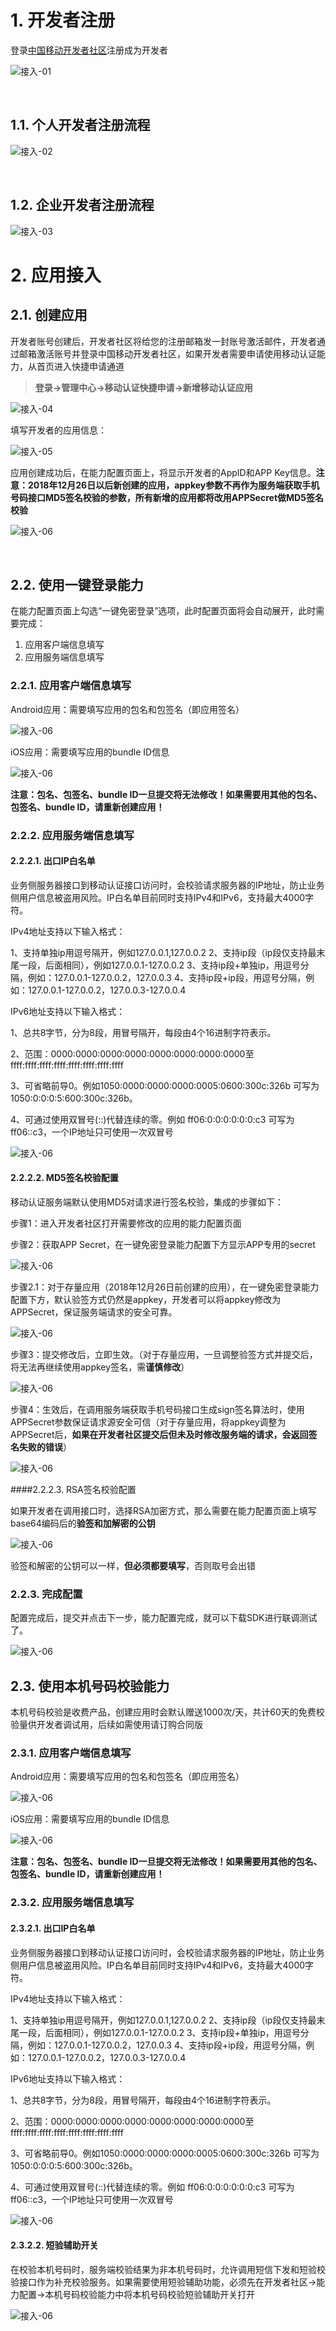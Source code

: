 # 1. 开发者注册

登录[中国移动开发者社区][1]注册成为开发者

![接入-01](image/1.png)

</br>

## 1.1. 个人开发者注册流程

![接入-02](image/2.png)

</br>

## 1.2. 企业开发者注册流程

![接入-03](image/3.png)

<div STYLE="page-break-after: always;"></div>

# 2. 应用接入

## 2.1. 创建应用

开发者账号创建后，开发者社区将给您的注册邮箱发一封账号激活邮件，开发者通过邮箱激活账号并登录中国移动开发者社区，如果开发者需要申请使用移动认证能力，从首页进入快捷申请通道

> **登录->管理中心->移动认证快捷申请->新增移动认证应用**

![接入-04](image\4.png)

填写开发者的应用信息：

![接入-05](image\5.png)

应用创建成功后，在能力配置页面上，将显示开发者的AppID和APP Key信息。**注意：2018年12月26日以后新创建的应用，appkey参数不再作为服务端获取手机号码接口MD5签名校验的参数，所有新增的应用都将改用APPSecret做MD5签名校验**

![接入-06](image\6.png)

</br>

## 2.2. 使用一键登录能力

在能力配置页面上勾选“一键免密登录”选项，此时配置页面将会自动展开，此时需要完成：

1. 应用客户端信息填写
2. 应用服务端信息填写

### 2.2.1. 应用客户端信息填写

Android应用：需要填写应用的包名和包签名（即应用签名）

![接入-06](image\7.png)

iOS应用：需要填写应用的bundle ID信息

![接入-06](image\8.png)

**注意：包名、包签名、bundle ID一旦提交将无法修改！如果需要用其他的包名、包签名、bundle ID，请重新创建应用！**

### 2.2.2. 应用服务端信息填写

#### 2.2.2.1. 出口IP白名单

业务侧服务器接口到移动认证接口访问时，会校验请求服务器的IP地址，防止业务侧用户信息被盗用风险。IP白名单目前同时支持IPv4和IPv6，支持最大4000字符。

IPv4地址支持以下输入格式：

1、支持单独ip用逗号隔开，例如127.0.0.1,127.0.0.2
2、支持ip段（ip段仅支持最末尾一段，后面相同），例如127.0.0.1-127.0.0.2
3、支持ip段+单独ip，用逗号分隔，例如：127.0.0.1-127.0.0.2，127.0.0.3
4、支持ip段+ip段，用逗号分隔，例如：127.0.0.1-127.0.0.2，127.0.0.3-127.0.0.4

IPv6地址支持以下输入格式：

1、总共8字节，分为8段，用冒号隔开，每段由4个16进制字符表示。

2、范围：0000:0000:0000:0000:0000:0000:0000:0000至ffff:ffff:ffff:ffff:ffff:ffff:ffff:ffff

3、可省略前导0。例如1050:0000:0000:0000:0005:0600:300c:326b 可写为 1050:0:0:0:5:600:300c:326b。

4、可通过使用双冒号(::)代替连续的零。例如 ff06:0:0:0:0:0:0:c3 可写为 ff06::c3，一个IP地址只可使用一次双冒号

![接入-06](image\9.png)

#### 2.2.2.2. MD5签名校验配置

移动认证服务端默认使用MD5对请求进行签名校验，集成的步骤如下：

步骤1：进入开发者社区打开需要修改的应用的能力配置页面

步骤2：获取APP Secret，在一键免密登录能力配置下方显示APP专用的secret

![接入-06](image\17.png)

步骤2.1：对于存量应用（2018年12月26日前创建的应用），在一键免密登录能力配置下方，默认验签方式仍然是appkey，开发者可以将appkey修改为APPSecret，保证服务端请求的安全可靠。

![接入-06](image\16.png)

步骤3：提交修改后，立即生效。（对于存量应用，一旦调整验签方式并提交后，将无法再继续使用appkey签名，需**谨慎修改**）

![接入-06](image\18.png)

步骤4：生效后，在调用服务端获取手机号码接口生成sign签名算法时，使用APPSecret参数保证请求源安全可信（对于存量应用，将appkey调整为APPSecret后，**如果在开发者社区提交后但未及时修改服务端的请求，会返回签名失败的错误**）

![接入-06](image\19.png)

####2.2.2.3. RSA签名校验配置

如果开发者在调用接口时，选择RSA加密方式，那么需要在能力配置页面上填写base64编码后的**验签和加解密的公钥**

![接入-06](image\10.png)

验签和解密的公钥可以一样，**但必须都要填写**，否则取号会出错

### 2.2.3. 完成配置

配置完成后，提交并点击下一步，能力配置完成，就可以下载SDK进行联调测试了。

![接入-06](image\18.png)



## 2.3. 使用本机号码校验能力

本机号码校验是收费产品，创建应用时会默认赠送1000次/天，共计60天的免费校验量供开发者调试用，后续如需使用请订购合同版

### 2.3.1. 应用客户端信息填写

Android应用：需要填写应用的包名和包签名（即应用签名）

![接入-06](image/7.png)

iOS应用：需要填写应用的bundle ID信息

![接入-06](image/8.png)

**注意：包名、包签名、bundle ID一旦提交将无法修改！如果需要用其他的包名、包签名、bundle ID，请重新创建应用！**

### 2.3.2. 应用服务端信息填写

#### 2.3.2.1. 出口IP白名单

业务侧服务器接口到移动认证接口访问时，会校验请求服务器的IP地址，防止业务侧用户信息被盗用风险。IP白名单目前同时支持IPv4和IPv6，支持最大4000字符。

IPv4地址支持以下输入格式：

1、支持单独ip用逗号隔开，例如127.0.0.1,127.0.0.2
2、支持ip段（ip段仅支持最末尾一段，后面相同），例如127.0.0.1-127.0.0.2
3、支持ip段+单独ip，用逗号分隔，例如：127.0.0.1-127.0.0.2，127.0.0.3
4、支持ip段+ip段，用逗号分隔，例如：127.0.0.1-127.0.0.2，127.0.0.3-127.0.0.4

IPv6地址支持以下输入格式：

1、总共8字节，分为8段，用冒号隔开，每段由4个16进制字符表示。

2、范围：0000:0000:0000:0000:0000:0000:0000:0000至ffff:ffff:ffff:ffff:ffff:ffff:ffff:ffff

3、可省略前导0。例如1050:0000:0000:0000:0005:0600:300c:326b 可写为 1050:0:0:0:5:600:300c:326b。

4、可通过使用双冒号(::)代替连续的零。例如 ff06:0:0:0:0:0:0:c3 可写为 ff06::c3，一个IP地址只可使用一次双冒号

![接入-06](image/14.png)

#### 2.3.2.2. 短验辅助开关

在校验本机号码时，服务端校验结果为非本机号码时，允许调用短信下发和短验校验接口作为补充校验服务。如果需要使用短验辅助功能，必须先在开发者社区->能力配置->本机号码校验能力中将本机号码校验短验辅助开关打开

![接入-06](image/15.png)



[1]: http://dev.10086.cn/	"开发者社区"
[2]: http://dev.10086.cn/cmpassport/download/gensignature.apk	"签名获取工具"
